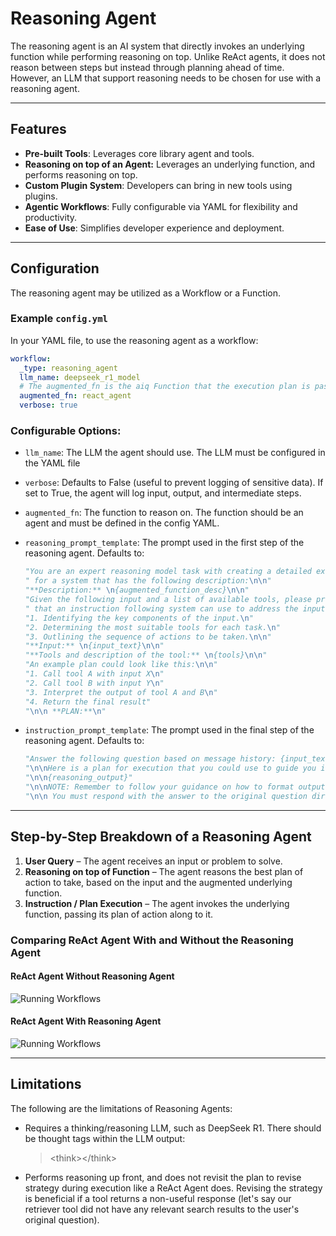 <!--
SPDX-FileCopyrightText: Copyright (c) 2025, NVIDIA CORPORATION & AFFILIATES. All rights reserved.
SPDX-License-Identifier: Apache-2.0

Licensed under the Apache License, Version 2.0 (the "License");
you may not use this file except in compliance with the License.
You may obtain a copy of the License at

http://www.apache.org/licenses/LICENSE-2.0

Unless required by applicable law or agreed to in writing, software
distributed under the License is distributed on an "AS IS" BASIS,
WITHOUT WARRANTIES OR CONDITIONS OF ANY KIND, either express or implied.
See the License for the specific language governing permissions and
limitations under the License.
-->

# Reasoning Agent

The reasoning agent is an AI system that directly invokes an underlying function while performing reasoning on top. Unlike ReAct agents, it does not reason between steps but instead through planning ahead of time. However, an LLM that support reasoning needs to be chosen for use with a reasoning agent.

---

## Features
- **Pre-built Tools**: Leverages core library agent and tools.
- **Reasoning on top of an Agent:** Leverages an underlying function, and performs reasoning on top.
- **Custom Plugin System**: Developers can bring in new tools using plugins.
- **Agentic Workflows**: Fully configurable via YAML for flexibility and productivity.
- **Ease of Use**: Simplifies developer experience and deployment.

---

## Configuration

The reasoning agent may be utilized as a Workflow or a Function.

### Example `config.yml`
In your YAML file, to use the reasoning agent as a workflow:
```yaml
workflow:
  _type: reasoning_agent
  llm_name: deepseek_r1_model
  # The augmented_fn is the aiq Function that the execution plan is passed to. Usually an agent entry point.
  augmented_fn: react_agent
  verbose: true
```

### Configurable Options:
* `llm_name`: The LLM the agent should use. The LLM must be configured in the YAML file

* `verbose`: Defaults to False (useful to prevent logging of sensitive data). If set to True, the agent will log input, output, and intermediate steps.

* `augmented_fn`: The function to reason on. The function should be an agent and must be defined in the config YAML.

* `reasoning_prompt_template`: The prompt used in the first step of the reasoning agent. Defaults to:
  ```python
  "You are an expert reasoning model task with creating a detailed execution plan"
  " for a system that has the following description:\n\n"
  "**Description:** \n{augmented_function_desc}\n\n"
  "Given the following input and a list of available tools, please provide a detailed step-by-step plan"
  " that an instruction following system can use to address the input. Ensure the plan includes:\n\n"
  "1. Identifying the key components of the input.\n"
  "2. Determining the most suitable tools for each task.\n"
  "3. Outlining the sequence of actions to be taken.\n\n"
  "**Input:** \n{input_text}\n\n"
  "**Tools and description of the tool:** \n{tools}\n\n"
  "An example plan could look like this:\n\n"
  "1. Call tool A with input X\n"
  "2. Call tool B with input Y\n"
  "3. Interpret the output of tool A and B\n"
  "4. Return the final result"
  "\n\n **PLAN:**\n"
  ```


* `instruction_prompt_template`: The prompt used in the final step of the reasoning agent.  Defaults to:
  ```python
  "Answer the following question based on message history: {input_text}"
  "\n\nHere is a plan for execution that you could use to guide you if you wanted to:"
  "\n\n{reasoning_output}"
  "\n\nNOTE: Remember to follow your guidance on how to format output, etc."
  "\n\n You must respond with the answer to the original question directly to the user."
  ```

---

## Step-by-Step Breakdown of a Reasoning Agent

1. **User Query** – The agent receives an input or problem to solve.
2. **Reasoning on top of Function** – The agent reasons the best plan of action to take, based on the input and the augmented underlying function.
3. **Instruction / Plan Execution** – The agent invokes the underlying function, passing its plan of action along to it.

### Comparing ReAct Agent With and Without the Reasoning Agent

#### ReAct Agent Without Reasoning Agent
![Running Workflows](../../_static/agent_without_reasoning_wrapper.png)

#### ReAct Agent With Reasoning Agent
![Running Workflows](../../_static/agent_with_reasoning_wrapper.png)

---

## Limitations
The following are the limitations of Reasoning Agents:
* Requires a thinking/reasoning LLM, such as DeepSeek R1. There should be thought tags within the LLM output:
  >&lt;think&gt;&lt;/think&gt;

* Performs reasoning up front, and does not revisit the plan to revise strategy during execution like a ReAct Agent does. Revising the strategy is beneficial if a tool returns a non-useful response (let's say our retriever tool did not have any relevant search results to the user's original question).
